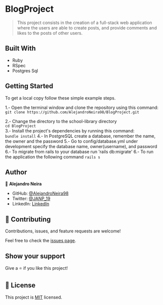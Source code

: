[](https://img.shields.io/badge/Microverse-blueviolet)

# BlogProject

> This project consists in the creation of a full-stack web application where the users are able to create posts, and provide comments and likes to the posts of other users.


## Built With

- Ruby
- RSpec
- Postgres Sql

## Getting Started

To get a local copy follow these simple example steps.  

1.- Open the terminal window and clone the repository using this command:  
`git clone https://github.com/AlejandroNeira98/BlogProject.git` 

2.- Change the directory to the school-library directory  
`cd BlogProject`  
3.- Install the project's dependencies by running this command:   
`bundle install`
4.- In PostgreSQL create a database, remember the name, the owner and the password
5.- Go to config/database.yml under development specify the database name, owner(username), and password
6.- To migrate from rails to your database run 'rails db:migrate'
6.- To run the application the following command
`rails s`

## Author

👤 **Alejandro Neira**
- GitHub: [@AlejandroNeira98](https://github.com/AlejandroNeira98)
- Twitter: [@JANP_19](https://twitter.com/JANP_19)
- LinkedIn: [LinkedIn](https://www.linkedin.com/in/alejandro-neira-pachon/) 


## 🤝 Contributing

Contributions, issues, and feature requests are welcome!

Feel free to check the [issues page](../../issues/).

## Show your support

Give a ⭐️ if you like this project!

## 📝 License

This project is [MIT](./MIT.md) licensed.

